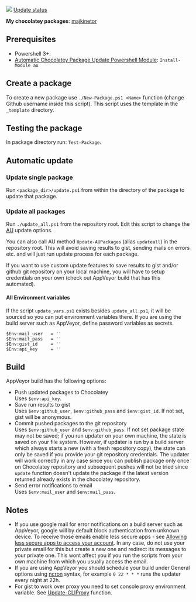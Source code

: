[![](https://ci.appveyor.com/api/projects/status/d508f777c9aypuv3?svg=true)](https://ci.appveyor.com/project/majkinetor/chocolatey)
[Update status](https://gist.github.com/majkinetor/181b18886fdd363158064baf817fa2ff)

**My chocolatey packages**: [majkinetor](https://chocolatey.org/profiles/majkinetor)


## Prerequisites

- Powershell 3+.
- [Automatic Chocolatey Package Update Powershell Module](https://github.com/majkinetor/au): `Install-Module au`

## Create a package

To create a new package use `./New-Package.ps1 <Name>` function (change Github username inside this script). This script uses the template in the `_template` directory.

## Testing the package

In package directory run: `Test-Package`.

## Automatic update

### Update single package

Run `<package_dir>/update.ps1` from within the directory of the package to update that package.


### Update all packages

Run `./update_all.ps1` from the repository root. Edit this script to change the [AU](https://github.com/majkinetor/au) update options.

You can also call AU method `Update-AUPackages` (alias `updateall`) in the repository root. This will avoid saving results to gist, sending mails on errors etc. and will just run update process for each package.

If you want to use custom update features to save results to gist and/or github git repository on your local machine, you will have to setup credentials on your own (check out AppVeyor build that has this automated).

#### All Environment variables

If the script `update_vars.ps1` exists besides `update_all.ps1`, it will be sourced so you can put environment variables there. If you are using the build server such as AppVeyor, define password variables as secrets.

```
$Env:mail_user   = ''
$Env:mail_pass   = ''
$Env:gist_id     = ''
$Env:api_key     = ''
```

## Build

AppVeyor build has the following options:

- Push updated packages to Chocolatey  
Uses `$env:api_key`.
- Save run results to gist  
Uses `$env:github_user`, `$env:github_pass` and `$env:gist_id`. If not set, gist will be anonymous.
- Commit pushed packages to the git repository  
Uses `$env:github_user` and `$env:github_pass`. If not set package state may not be saved; if you run updater on your own machine, the state is saved on your file system. However, if updater is run by a build server which always starts a new (with a fresh repository copy), the state can only be saved if you provide your git repository credentials. The updater will work correctly in any case since you can publish package only once on Chocolatey repository and subsequent pushes will not be tried since `update` function doesn't update the package if the latest version returned already exists in the chocolatey repository.
- Send error notifications to email  
Uses `$env:mail_user` and `$env:mail_pass`.

## Notes

- If you use google mail for error notifications on a build server such as AppVeyor, google will by default block authentication from unknown device. To receive those emails enable less secure apps - see [Allowing less secure apps to access your account](https://support.google.com/accounts/answer/6010255?hl=en). In any case, do not use your private email for this but create a new one and redirect its messages to your private one. This wont affect you if you run the scripts from your own machine from which you usually access the email.
- If you are using AppVeyor you should schedule your build under General options using [ncron](http://www.nncron.ru/help/EN/working/cron-format.htm) syntax, for example `0 22 * * *` runs the updater every night at 22h.
- For gist to work over proxy you need to set console proxy environment variable. See [Update-CLIProxy](https://github.com/majkinetor/posh/blob/master/MM_Network/Update-CLIProxy.ps1) function.
